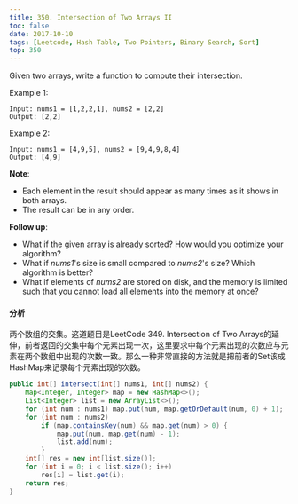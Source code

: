```yaml
---
title: 350. Intersection of Two Arrays II
toc: false
date: 2017-10-10
tags: [Leetcode, Hash Table, Two Pointers, Binary Search, Sort]
top: 350
---
```


Given two arrays, write a function to compute their intersection.

Example 1:

```
Input: nums1 = [1,2,2,1], nums2 = [2,2]
Output: [2,2]
```

Example 2:

```
Input: nums1 = [4,9,5], nums2 = [9,4,9,8,4]
Output: [4,9]
```

**Note**:

* Each element in the result should appear as many times as it shows in both arrays.
* The result can be in any order.

**Follow up**:

* What if the given array is already sorted? How would you optimize your algorithm?
* What if *nums1*'s size is small compared to *nums2*'s size? Which algorithm is better?
* What if elements of *nums2* are stored on disk, and the memory is limited such that you cannot load all elements into the memory at once?


#### 分析

两个数组的交集。这道题目是LeetCode 349. Intersection of Two Arrays的延伸，前者返回的交集中每个元素出现一次，这里要求中每个元素出现的次数应与元素在两个数组中出现的次数一致。那么一种非常直接的方法就是把前者的Set该成HashMap来记录每个元素出现的次数。

```Java
public int[] intersect(int[] nums1, int[] nums2) {
    Map<Integer, Integer> map = new HashMap<>();
    List<Integer> list = new ArrayList<>();
    for (int num : nums1) map.put(num, map.getOrDefault(num, 0) + 1);
    for (int num : nums2)
        if (map.containsKey(num) && map.get(num) > 0) {
            map.put(num, map.get(num) - 1);
            list.add(num);
        }
    int[] res = new int[list.size()];
    for (int i = 0; i < list.size(); i++)
        res[i] = list.get(i);
    return res;
}
```
